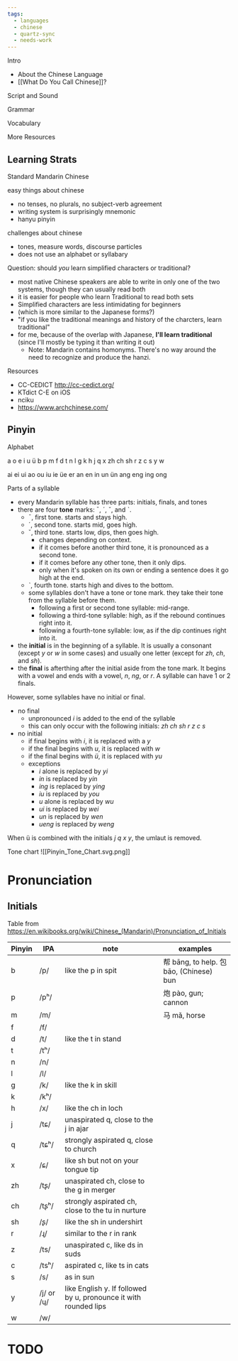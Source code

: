```yaml
---
tags:
  - languages
  - chinese
  - quartz-sync
  - needs-work
---
```


Intro
- About the Chinese Language
- [[What Do You Call Chinese]]?

Script and Sound

Grammar

Vocabulary

More Resources

## Learning Strats

Standard Mandarin Chinese

easy things about chinese
- no tenses, no plurals, no subject-verb agreement
- writing system is surprisingly mnemonic
- hanyu pinyin

challenges about chinese
- tones, measure words, discourse particles
- does not use an alphabet or syllabary

Question: should *you* learn simplified characters or traditional?
- most native Chinese speakers are able to write in only one of the two systems, though they can usually read both
- it is easier for people who learn Traditional to read both sets
- Simplified characters are less intimidating for beginners
- (which is more similar to the Japanese forms?)
- "if you like the traditional meanings and history of the charcters, learn traditional"
- for me, because of the overlap with Japanese, **I'll learn traditional** (since I'll mostly be typing it than writing it out)
	- Note: Mandarin contains homonyms. There's no way around the need to recognize and produce the hanzi.

Resources
- CC-CEDICT http://cc-cedict.org/
- KTdict C-E on iOS
- nciku
- https://www.archchinese.com/


## Pinyin

Alphabet

a o e i u ü
b p m f d t n l
g k h j q x
zh ch sh r z c s
y w

ai ei ui ao ou iu
ie üe er
an en in un ün
ang eng ing ong 

Parts of a syllable
- every Mandarin syllable has three parts: initials, finals, and tones
- there are four **tone** marks: ˉ, ˊ, ˇ, and ˋ.
    - ˉ, first tone. starts and stays high.
    - ˊ, second tone. starts mid, goes high.
    - ˇ, third tone. starts low, dips, then goes high.
	    - changes depending on context.
	    - if it comes before another third tone, it is pronounced as a second tone.
	    - if it comes before any other tone, then it only dips.
	    - only when it's spoken on its own or ending a sentence does it go high at the end.
    - ˋ, fourth tone. starts high and dives to the bottom.
    - some syllables don't have a tone or tone mark. they take their tone from the syllable before them.
	    - following a first or second tone syllable: mid-range.
	    - following a third-tone syllable: high, as if the rebound continues right into it.
	    - following a fourth-tone syllable: low, as if the dip continues right into it.
- the **initial** is in the beginning of a syllable. It is usually a consonant (except *y* or *w* in some cases) and usually one letter (except for *zh*, *ch*, and *sh*).
- the **final** is afterthing after the initial aside from the tone mark. It begins with a vowel and ends with a vowel, *n*, *ng*, or *r*. A syllable can have 1 or 2 finals.

However, some syllables have no initial or final.
- no final
    - unpronounced *i* is added to the end of the syllable
    - this can only occur with the following initials: *zh ch sh r z c s*
- no initial
    - if final begins with *i*, it is replaced with a *y*
    - if the final begins with *u*, it is replaced with *w*
    - if the final begins with *ü*, it is replaced with *yu*
    - exceptions
        - *i* alone is replaced by *yi*
        - *in* is replaced by *yin*
        - *ing* is replaced by *ying*
        - *iu* is replaced by *you*
        - *u* alone is replaced by *wu*
        - *ui* is replaced by *wei*
        - *un* is replaced by *wen*
        - *ueng* is replaced by *weng*

When ü is combined with the initials *j q x y*, the umlaut is removed.


Tone chart
![[Pinyin_Tone_Chart.svg.png]]

# Pronunciation

## Initials

Table from https://en.wikibooks.org/wiki/Chinese_(Mandarin)/Pronunciation_of_Initials

| Pinyin | IPA        | note                                                             | examples                                |
| ------ | ---------- | ---------------------------------------------------------------- | --------------------------------------- |
| b      | /p/        | like the p in spit                                               | 帮 bāng, to help. 包 bāo, (Chinese) bun |
| p      | /pʰ/       |                                                                  | 炮 pào, gun; cannon                     |
| m      | /m/        |                                                                  | 马 mǎ, horse                            |
| f      | /f/        |                                                                  |                                         |
| d      | /t/        | like the t in stand                                              |                                         |
| t      | /tʰ/       |                                                                  |                                         |
| n      | /n/        |                                                                  |                                         |
| l      | /l/        |                                                                  |                                         |
| g      | /k/        | like the k in skill                                              |                                         |
| k      | /kʰ/       |                                                                  |                                         |
| h      | /x/        | like the ch in loch                                              |                                         |
| j      | /tɕ/       | unaspirated q, close to the j in ajar                            |                                         |
| q      | /tɕʰ/      | strongly aspirated q, close to church                            |                                         |
| x      | /ɕ/        | like sh but not on your tongue tip                               |                                         |
| zh     | /tʂ/       | unaspirated ch, close to the g in merger                         |                                         |
| ch     | /tʂʰ/      | strongly aspirated ch, close to the tu in nurture                |                                         |
| sh     | /ʂ/        | like the sh in undershirt                                        |                                         |
| r      | /ɻ/        | similar to the r in rank                                         |                                         |
| z      | /ts/       | unaspirated c, like ds in suds                                   |                                         |
| c      | /tsʰ/      | aspirated c, like ts in cats                                     |                                         |
| s      | /s/        | as in sun                                                        |                                         |
| y      | /j/ or /ɥ/ | like English y. If followed by u, pronounce it with rounded lips |                                         |
| w      | /w/        |                                                                  |                                         |



# TODO

